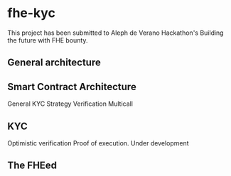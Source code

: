 # fhe-kyc

This project has been submitted to Aleph de Verano Hackathon's Building the future with FHE bounty.

## General architecture

## Smart Contract Architecture

General
KYC Strategy
Verification
Multicall

## KYC

Optimistic verification
Proof of execution. Under development

## The FHEed
